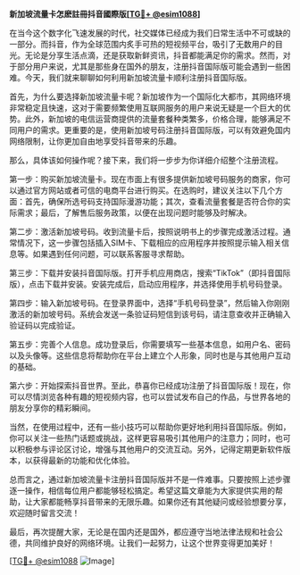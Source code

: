 **新加坡流量卡怎麽註冊抖音國際版[[TG💪+ @esim1088](https://t.me/s/esim1088)]**

在当今这个数字化飞速发展的时代，社交媒体已经成为我们日常生活中不可或缺的一部分。而抖音，作为全球范围内炙手可热的短视频平台，吸引了无数用户的目光。无论是分享生活点滴，还是获取新鲜资讯，抖音都能满足你的需求。然而，对于部分用户来说，尤其是那些身在国外的朋友，注册抖音国际版可能会遇到一些困难。今天，我们就来聊聊如何利用新加坡流量卡顺利注册抖音国际版。

首先，为什么要选择新加坡流量卡呢？新加坡作为一个国际化大都市，其网络环境非常稳定且快速，这对于需要频繁使用互联网服务的用户来说无疑是一个巨大的优势。此外，新加坡的电信运营商提供的流量套餐种类繁多，价格合理，能够满足不同用户的需求。更重要的是，使用新加坡号码注册抖音国际版，可以有效避免国内网络限制，让你更加自由地享受抖音带来的乐趣。

那么，具体该如何操作呢？接下来，我们将一步步为你详细介绍整个注册流程。

第一步：购买新加坡流量卡。现在市面上有很多提供新加坡号码服务的商家，你可以通过官方网站或者可信的电商平台进行购买。在选购时，建议关注以下几个方面：首先，确保所选号码支持国际漫游功能；其次，查看流量套餐是否符合你的实际需求；最后，了解售后服务政策，以便在出现问题时能够及时解决。

第二步：激活新加坡号码。收到流量卡后，按照说明书上的步骤完成激活过程。通常情况下，这一步骤包括插入SIM卡、下载相应的应用程序并按照提示输入相关信息等。如果遇到任何问题，可以联系客服寻求帮助。

第三步：下载并安装抖音国际版。打开手机应用商店，搜索“TikTok”（即抖音国际版），点击下载并安装。安装完成后，启动应用程序，并选择使用手机号码登录。

第四步：输入新加坡号码。在登录界面中，选择“手机号码登录”，然后输入你刚刚激活的新加坡号码。系统会发送一条验证码短信到该号码，请注意查收并正确输入验证码以完成验证。

第五步：完善个人信息。成功登录后，你需要填写一些基本信息，如用户名、密码以及头像等。这些信息将帮助你在平台上建立个人形象，同时也是与其他用户互动的基础。

第六步：开始探索抖音世界。至此，恭喜你已经成功注册了抖音国际版！现在，你可以尽情浏览各种有趣的短视频内容，也可以尝试发布自己的作品，与世界各地的朋友分享你的精彩瞬间。

当然，在使用过程中，还有一些小技巧可以帮助你更好地利用抖音国际版。例如，你可以关注一些热门话题或挑战，这样更容易吸引其他用户的注意力；同时，也可以积极参与评论区讨论，增强与其他用户的交流互动。另外，记得定期更新软件版本，以获得最新的功能和优化体验。

总而言之，通过新加坡流量卡注册抖音国际版并不是一件难事。只要按照上述步骤逐一操作，相信每位用户都能够轻松搞定。希望这篇文章能为大家提供实用的帮助，让大家都能畅享抖音带来的无限乐趣。如果你还有其他疑问或经验想要分享，欢迎随时留言交流！

最后，再次提醒大家，无论是在国内还是国外，都应遵守当地法律法规和社会公德，共同维护良好的网络环境。让我们一起努力，让这个世界变得更加美好！

[[TG💪+ @esim1088](https://t.me/s/esim1088) ![Image](https://i.postimg.cc/4NQfJmqS/Snipaste-2025-05-13-00-14-12.png)]
